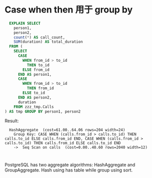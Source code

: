 # Case when then 用于 group by
```sql
  EXPLAIN SELECT 
    person1, 
    person2, 
    count(*) AS call_count, 
    SUM(duration) AS total_duration 
  FROM (
    SELECT 
      CASE 
        WHEN from_id > to_id 
          THEN to_id 
        ELSE from_id 
      END AS person1, 
      CASE 
        WHEN from_id > to_id 
          THEN from_id 
        ELSE to_id 
      END AS person2, 
      duration 
    FROM zzz_tmp.Calls
) AS tmp GROUP BY person1, person2
```
Result:
```
  HashAggregate  (cost=61.00..64.06 rows=204 width=24)
    Group Key: CASE WHEN (calls.from_id > calls.to_id) THEN calls.to_id ELSE calls.from_id END, CASE WHEN (calls.from_id > calls.to_id) THEN calls.from_id ELSE calls.to_id END
    ->  Seq Scan on calls  (cost=0.00..40.60 rows=2040 width=12)
```

#
PostgreSQL has two aggregate algorithms: HashAggregate and GroupAggregate. Hash using has table while group using sort.
